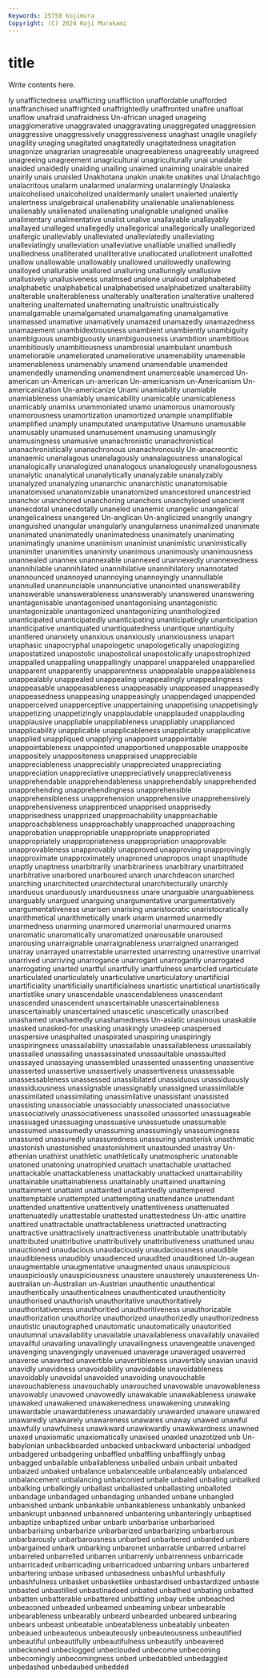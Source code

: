 ```yaml
---
Keywords: 25758 kojimura
Copyright: (C) 2024 Koji Murakami
---
```


# title

Write contents here.



ly unafflictedness unafflicting unaffliction unaffordable unafforded unaffranchised unaffrighted
unaffrightedly unaffronted unafire unafloat unaflow unafraid unafraidness Un-african unaged unageing
unagglomerative unaggravated unaggravating unaggregated unaggression unaggressive unaggressively unaggressiveness unaghast unagile
unagilely unagility unaging unagitated unagitatedly unagitatedness unagitation unagonize unagrarian unagreeable
unagreeableness unagreeably unagreed unagreeing unagreement unagricultural unagriculturally unai unaidable unaided
unaidedly unaiding unailing unaimed unaiming unairable unaired unairily unais unaisled
Unakhotana unakin unakite unakites unal Unalachtigo unalacritous unalarm unalarmed unalarming
unalarmingly Unalaska unalcoholised unalcoholized unaldermanly unalert unalerted unalertly unalertness unalgebraical
unalienability unalienable unalienableness unalienably unalienated unalienating unalignable unaligned unalike unalimentary
unalimentative unalist unalive unallayable unallayably unallayed unalleged unallegedly unallegorical unallegorically
unallegorized unallergic unalleviably unalleviated unalleviatedly unalleviating unalleviatingly unalleviation unalleviative unalliable
unallied unalliedly unalliedness unalliterated unalliterative unallocated unallotment unallotted unallow unallowable
unallowably unallowed unallowedly unallowing unalloyed unallurable unallured unalluring unalluringly unallusive
unallusively unallusiveness unalmsed unalone unaloud unalphabeted unalphabetic unalphabetical unalphabetised unalphabetized
unalterability unalterable unalterableness unalterably unalteration unalterative unaltered unaltering unalternated unalternating
unaltruistic unaltruistically unamalgamable unamalgamated unamalgamating unamalgamative unamassed unamative unamatively unamazed
unamazedly unamazedness unamazement unambidextrousness unambient unambiently unambiguity unambiguous unambiguously unambiguousness
unambition unambitious unambitiously unambitiousness unambrosial unambulant unambush unameliorable unameliorated unameliorative
unamenability unamenable unamenableness unamenably unamend unamendable unamended unamendedly unamending unamendment
unamerceable unamerced Un-american un-American un-american Un-americanism un-Americanism Un-americanization Un-americanize Unami
unamiability unamiable unamiableness unamiably unamicability unamicable unamicableness unamicably unamiss unammoniated
unamo unamorous unamorously unamorousness unamortization unamortized unample unamplifiable unamplified unamply
unamputated unamputative Unamuno unamusable unamusably unamused unamusement unamusing unamusingly unamusingness
unamusive unanachronistic unanachronistical unanachronistically unanachronous unanachronously Un-anacreontic unanaemic unanalagous unanalagously
unanalagousness unanalogical unanalogically unanalogized unanalogous unanalogously unanalogousness unanalytic unanalytical unanalytically
unanalyzable unanalyzably unanalyzed unanalyzing unanarchic unanarchistic unanatomisable unanatomised unanatomizable unanatomized
unancestored unancestried unanchor unanchored unanchoring unanchors unanchylosed unancient unanecdotal unanecdotally
unaneled unanemic unangelic unangelical unangelicalness unangered Un-anglican Un-anglicized unangrily unangry
unanguished unangular unangularly unangularness unanimalized unanimate unanimated unanimatedly unanimatedness unanimately
unanimating unanimatingly unanime unanimism unanimist unanimistic unanimistically unanimiter unanimities unanimity
unanimous unanimously unanimousness unannealed unannex unannexable unannexed unannexedly unannexedness unannihilable
unannihilated unannihilative unannihilatory unannotated unannounced unannoyed unannoying unannoyingly unannullable unannulled
unannunciable unannunciative unanointed unanswerability unanswerable unanswerableness unanswerably unanswered unanswering unantagonisable
unantagonised unantagonising unantagonistic unantagonizable unantagonized unantagonizing unanthologized unanticipated unanticipatedly unanticipating
unanticipatingly unanticipation unanticipative unantiquated unantiquatedness unantique unantiquity unantlered unanxiety unanxious
unanxiously unanxiousness unapart unaphasic unapocryphal unapologetic unapologetically unapologizing unapostatized unapostolic
unapostolical unapostolically unapostrophized unappalled unappalling unappallingly unapparel unappareled unapparelled unapparent
unapparently unapparentness unappealable unappealableness unappealably unappealed unappealing unappealingly unappealingness unappeasable
unappeasableness unappeasably unappeased unappeasedly unappeasedness unappeasing unappeasingly unappendaged unappended unapperceived
unapperceptive unappertaining unappetising unappetisingly unappetizing unappetizingly unapplaudable unapplauded unapplauding unapplausive
unappliable unappliableness unappliably unapplianced unapplicability unapplicable unapplicableness unapplicably unapplicative unapplied
unappliqued unapplying unappoint unappointable unappointableness unappointed unapportioned unapposable unapposite unappositely
unappositeness unappraised unappreciable unappreciableness unappreciably unappreciated unappreciating unappreciation unappreciative unappreciatively
unappreciativeness unapprehendable unapprehendableness unapprehendably unapprehended unapprehending unapprehendingness unapprehensible unapprehensibleness unapprehension
unapprehensive unapprehensively unapprehensiveness unapprenticed unapprised unapprisedly unapprisedness unapprized unapproachability unapproachable
unapproachableness unapproachably unapproached unapproaching unapprobation unappropriable unappropriate unappropriated unappropriately unappropriateness
unappropriation unapprovable unapprovableness unapprovably unapproved unapproving unapprovingly unapproximate unapproximately unaproned
unapropos unapt unaptitude unaptly unaptness unarbitrarily unarbitrariness unarbitrary unarbitrated unarbitrative
unarbored unarboured unarch unarchdeacon unarched unarching unarchitected unarchitectural unarchitecturally unarchly
unarduous unarduously unarduousness unare unarguable unarguableness unarguably unargued unarguing unargumentative
unargumentatively unargumentativeness unarisen unarising unaristocratic unaristocratically unarithmetical unarithmetically unark unarm
unarmed unarmedly unarmedness unarming unarmored unarmorial unarmoured unarms unaromatic unaromatically
unaromatized unarousable unaroused unarousing unarraignable unarraignableness unarraigned unarranged unarray unarrayed
unarrestable unarrested unarresting unarrestive unarrival unarrived unarriving unarrogance unarrogant unarrogantly
unarrogated unarrogating unarted unartful unartfully unartfulness unarticled unarticulate unarticulated unarticulately
unarticulative unarticulatory unartificial unartificiality unartificially unartificialness unartistic unartistical unartistically unartistlike
unary unascendable unascendableness unascendant unascended unascendent unascertainable unascertainableness unascertainably unascertained
unascetic unascetically unascribed unashamed unashamedly unashamedness Un-asiatic unasinous unaskable unasked
unasked-for unasking unaskingly unasleep unaspersed unaspersive unasphalted unaspirated unaspiring unaspiringly
unaspiringness unassailability unassailable unassailableness unassailably unassailed unassailing unassassinated unassaultable unassaulted
unassayed unassaying unassembled unassented unassenting unassentive unasserted unassertive unassertively unassertiveness
unassessable unassessableness unassessed unassibilated unassiduous unassiduously unassiduousness unassignable unassignably unassigned
unassimilable unassimilated unassimilating unassimilative unassistant unassisted unassisting unassociable unassociably unassociated
unassociative unassociatively unassociativeness unassoiled unassorted unassuageable unassuaged unassuaging unassuasive unassuetude
unassumable unassumed unassumedly unassuming unassumingly unassumingness unassured unassuredly unassuredness unassuring
unasterisk unasthmatic unastonish unastonished unastonishment unastounded unastray Un-athenian unathirst unathletic
unathletically unatmospheric unatonable unatoned unatoning unatrophied unattach unattachable unattached unattackable
unattackableness unattackably unattacked unattainability unattainable unattainableness unattainably unattained unattaining unattainment
unattaint unattainted unattaintedly unattempered unattemptable unattempted unattempting unattendance unattendant unattended
unattentive unattentively unattentiveness unattenuated unattenuatedly unattestable unattested unattestedness Un-attic unattire
unattired unattractable unattractableness unattracted unattracting unattractive unattractively unattractiveness unattributable unattributably
unattributed unattributive unattributively unattributiveness unattuned unau unauctioned unaudacious unaudaciously unaudaciousness
unaudible unaudibleness unaudibly unaudienced unaudited unauditioned Un-augean unaugmentable unaugmentative unaugmented
unaus unauspicious unauspiciously unauspiciousness unaustere unausterely unaustereness Un-australian un-Australian un-Austrian
unauthentic unauthentical unauthentically unauthenticalness unauthenticated unauthenticity unauthorised unauthorish unauthoritative unauthoritatively
unauthoritativeness unauthoritied unauthoritiveness unauthorizable unauthorization unauthorize unauthorized unauthorizedly unauthorizedness unautistic
unautographed unautomatic unautomatically unautoritied unautumnal unavailability unavailable unavailableness unavailably unavailed
unavailful unavailing unavailingly unavailingness unavengeable unavenged unavenging unavengingly unavenued unaverage
unaveraged unaverred unaverse unaverted unavertible unavertibleness unavertibly unavian unavid unavidly
unavidness unavoidability unavoidable unavoidableness unavoidably unavoidal unavoided unavoiding unavouchable unavouchableness
unavouchably unavouched unavowable unavowableness unavowably unavowed unavowedly unawakable unawakableness unawake
unawaked unawakened unawakenedness unawakening unawaking unawardable unawardableness unawardably unawarded unaware
unawared unawaredly unawarely unawareness unawares unaway unawed unawful unawfully unawfulness
unawkward unawkwardly unawkwardness unawned unaxed unaxiomatic unaxiomatically unaxised unaxled unazotized
unb Un-babylonian unbackboarded unbacked unbackward unbacterial unbadged unbadgered unbadgering unbaffled
unbaffling unbafflingly unbag unbagged unbailable unbailableness unbailed unbain unbait unbaited
unbaized unbaked unbalance unbalanceable unbalanceably unbalanced unbalancement unbalancing unbalconied unbale
unbaled unbaling unbalked unbalking unbalkingly unballast unballasted unballasting unballoted unbandage
unbandaged unbandaging unbanded unbane unbangled unbanished unbank unbankable unbankableness unbankably
unbanked unbankrupt unbanned unbannered unbantering unbanteringly unbaptised unbaptize unbaptized unbar
unbarb unbarbarise unbarbarised unbarbarising unbarbarize unbarbarized unbarbarizing unbarbarous unbarbarously unbarbarousness
unbarbed unbarbered unbarded unbare unbargained unbark unbarking unbaronet unbarrable unbarred
unbarrel unbarreled unbarrelled unbarren unbarrenly unbarrenness unbarricade unbarricaded unbarricading unbarricadoed
unbarring unbars unbartered unbartering unbase unbased unbasedness unbashful unbashfully unbashfulness
unbasket unbasketlike unbastardised unbastardized unbaste unbasted unbastilled unbastinadoed unbated unbathed
unbating unbatted unbatten unbatterable unbattered unbattling unbay unbe unbeached unbeaconed
unbeaded unbeamed unbeaming unbear unbearable unbearableness unbearably unbeard unbearded unbeared
unbearing unbears unbeast unbeatable unbeatableness unbeatably unbeaten unbeaued unbeauteous unbeauteously
unbeauteousness unbeautified unbeautiful unbeautifully unbeautifulness unbeautify unbeavered unbeckoned unbeclogged unbeclouded
unbecome unbecoming unbecomingly unbecomingness unbed unbedabbled unbedaggled unbedashed unbedaubed unbedded
